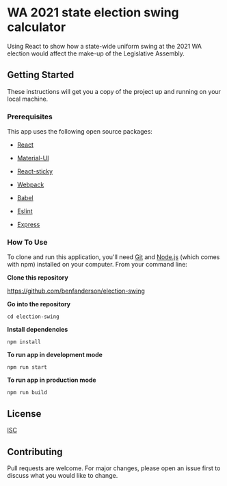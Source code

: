 # WA 2021 state election swing calculator

Using React to show how a state-wide uniform swing at the 2021 WA election would affect the make-up of the Legislative Assembly.

## Getting Started

These instructions will get you a copy of the project up and running on your local machine.

### Prerequisites

This app uses the following open source packages:

  * [React](https://reactjs.org/)

  * [Material-UI](https://material-ui.com/)

  * [React-sticky](https://www.npmjs.com/package/react-sticky)

  * [Webpack](https://webpack.js.org/)

  * [Babel](https://babeljs.io/)

  * [Eslint](https://eslint.org/)

  * [Express](https://www.npmjs.com/package/express)

### How To Use

To clone and run this application, you'll need [Git](https://git-scm.com/) and [Node.js](https://nodejs.org/en/) (which comes with npm) installed on your computer. From your command line:

**Clone this repository**

https://github.com/benfanderson/election-swing

**Go into the repository**

```cd election-swing```

**Install dependencies**


```npm install```

**To run app in development mode**

```npm run start```

**To run app in production mode**

```npm run build```

## License

[ISC](https://choosealicense.com/licenses/isc/)


## Contributing

Pull requests are welcome. For major changes, please open an issue first to discuss what you would like to change.